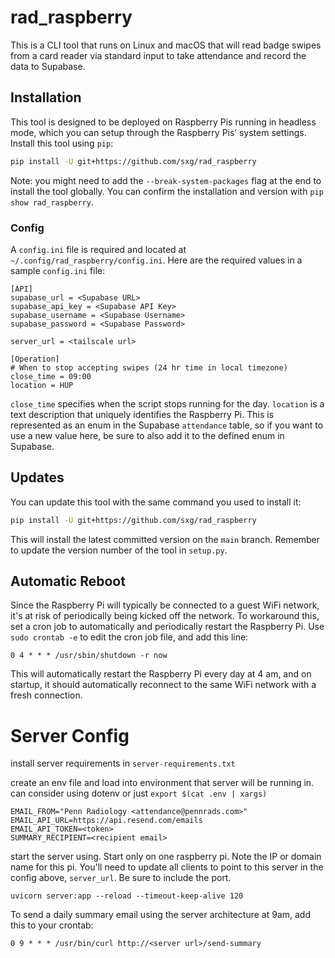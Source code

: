 # rad_raspberry

This is a CLI tool that runs on Linux and macOS that will read badge swipes from a card reader via standard input to take attendance and record the data to Supabase.

## Installation

This tool is designed to be deployed on Raspberry Pis running in headless mode, which you can setup through the Raspberry Pis’ system settings. Install this tool using `pip`:
```bash
pip install -U git+https://github.com/sxg/rad_raspberry
```

Note: you might need to add the `--break-system-packages` flag at the end to install the tool globally. You can confirm the installation and version with `pip show rad_raspberry`.

### Config
A `config.ini` file is required and located at `~/.config/rad_raspberry/config.ini`. Here are the required values in a sample `config.ini` file:
```
[API]
supabase_url = <Supabase URL>
supabase_api_key = <Supabase API Key>
supabase_username = <Supabase Username>
supabase_password = <Supabase Password>

server_url = <tailscale url>

[Operation]
# When to stop accepting swipes (24 hr time in local timezone)
close_time = 09:00
location = HUP
```
`close_time` specifies when the script stops running for the day. `location` is a text description that uniquely identifies the Raspberry Pi. This is represented as an enum in the Supabase `attendance` table, so if you want to use a new value here, be sure to also add it to the defined enum in Supabase.

## Updates

You can update this tool with the same command you used to install it:
```bash
pip install -U git+https://github.com/sxg/rad_raspberry
```
This will install the latest committed version on the `main` branch. Remember to update the version number of the tool in `setup.py`.

## Automatic Reboot

Since the Raspberry Pi will typically be connected to a guest WiFi network, it's at risk of periodically being kicked off the network. To workaround this, set a cron job to automatically and periodically restart the Raspberry Pi. Use `sudo crontab -e` to edit the cron job file, and add this line:
```
0 4 * * * /usr/sbin/shutdown -r now
```
This will automatically restart the Raspberry Pi every day at 4 am, and on startup, it should automatically reconnect to the same WiFi network with a fresh connection.


# Server Config

install server requirements in `server-requirements.txt`

create an env file and load into environment that server will be running in. can consider using dotenv or just `export $(cat .env | xargs)`

```
EMAIL_FROM="Penn Radiology <attendance@pennrads.com>"
EMAIL_API_URL=https://api.resend.com/emails
EMAIL_API_TOKEN=<token>
SUMMARY_RECIPIENT=<recipient email>
```

start the server using. Start only on one raspberry pi. Note the IP or domain name for this pi. You'll need to update all clients to point to this server in the config above, `server_url`. Be sure to include the port.
```
uvicorn server:app --reload --timeout-keep-alive 120
```

To send a daily summary email using the server architecture at 9am, add this to your crontab:
```
0 9 * * * /usr/bin/curl http://<server url>/send-summary
```
